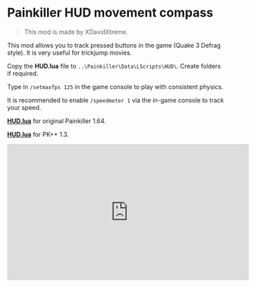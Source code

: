 # Painkiller HUD movement compass

> This mod is made by XDavidXtreme.

This mod allows you to track pressed buttons in the game (Quake 3 Defrag style). It is very useful for trickjump movies.

Copy the **HUD.lua** file to `..\Painkiller\Data\LScripts\HUD\`. Create folders if required.

Type in `/setmaxfps 125` in the game console to play with consistent physics.

It is recommended to enable `/speedmeter 1` via the in-game console to track your speed.

[**HUD.lua**](https://github.com/t3r6/painkiller-lscripts-mods/blob/david-movement-keys/LScripts/HUD/HUD.lua) for original Painkiller 1.64.

[**HUD.lua**](https://github.com/t3r6/painkiller-plusplus-1.3-decompiled/blob/david-pressed-keys/LScripts/HUD/HUD.lua) for PK++ 1.3.


<iframe width="560" height="315" src="https://www.youtube-nocookie.com/embed/votl4fPb0kU?si=t7S5SoCQBF8mvmOz" title="YouTube video player" frameborder="0" allow="accelerometer; autoplay; clipboard-write; encrypted-media; gyroscope; picture-in-picture; web-share" allowfullscreen></iframe>
